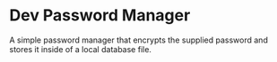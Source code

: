 # Dev Password Manager
 A simple password manager that encrypts the supplied password and stores it inside of a local database file.

